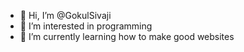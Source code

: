 - 👋 Hi, I’m @GokulSivaji
- 👀 I’m interested in programming
- 🌱 I’m currently learning how to make good websites

<!---
GokulSivaji/GokulSivaji is a ✨ special ✨ repository because its `README.md` (this file) appears on your GitHub profile.
You can click the Preview link to take a look at your changes.
--->
